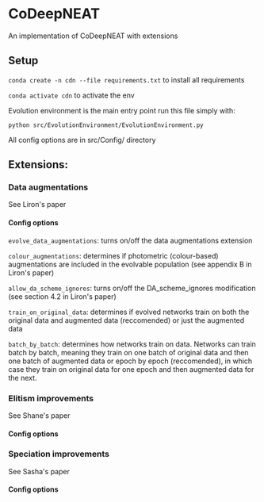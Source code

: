 # CoDeepNEAT

An implementation of CoDeepNEAT with extensions

## Setup

```conda create -n cdn --file requirements.txt``` to install all requirements

```conda activate cdn``` to activate the env

Evolution environment is the main entry point run this file simply with:

```python src/EvolutionEnvironment/EvolutionEnvironment.py```

All config options are in src/Config/ directory

## Extensions:

### Data augmentations

See Liron's paper

#### Config options
```evolve_data_augmentations```: turns on/off the data augmentations extension

```colour_augmentations```: determines if photometric (colour-based) augmentations are included in the evolvable population (see appendix B in Liron's paper)

```allow_da_scheme_ignores```: turns on/off the DA_scheme_ignores modification (see section 4.2 in Liron's paper)

```train_on_original_data```: determines if evolved networks train on both the original data and augmented data (reccomended) or just the augmented data

```batch_by_batch```: determines how networks train on data. Networks can train batch by batch, meaning they train on one batch of original data and then one batch of augmented data or epoch by epoch (reccomended), in which case they train on original data for one epoch and then augmented data for the next.

### Elitism improvements

See Shane's paper

#### Config options

### Speciation improvements

See Sasha's paper

#### Config options
